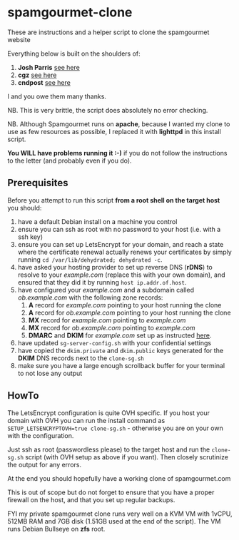 # spamgourmet-clone

These are instructions and a helper script to clone the spamgourmet website

Everything below is built on the shoulders of:

1. **Josh Parris** [see here](https://bbs.spamgourmet.com/viewtopic.php?f=2&t=1703)
1. **cgz** [see here](https://bbs.spamgourmet.com/viewtopic.php?f=2&t=1356)
1. **cndpost** [see here](https://bbs.spamgourmet.com/viewtopic.php?f=2&t=1298)

I and you owe them many thanks.

NB. This is very brittle, the script does absolutely no error checking.

NB. Although Spamgourmet runs on **apache**, because I wanted my clone to use as few resources as possible, I replaced it with **lighttpd** in this install script.

**You WILL have problems running it :-)** if you do not follow the instructions to the letter (and probably even if you do).

## Prerequisites

Before you attempt to run this script **from a root shell on the target host** you should:

1. have a default Debian install on a machine you control
1. ensure you can ssh as root with no password to your host (i.e. with a ssh key)
1. ensure you can set up LetsEncrypt for your domain, and reach a state where the certificate renewal actually renews your certificates by simply running `cd /var/lib/dehydrated; dehydrated -c`.
1. have asked your hosting provider to set up reverse DNS (**rDNS**) to resolve to your _example.com_ (replace this with your own domain), and ensured that they did it by running `host ip.addr.of.host`.
1. have configured your _example.com_ and a subdomain called _ob.example.com_ with the following zone records:
   1. **A** record for _example.com_ pointing to your host running the clone
   1. **A** record for _ob.example.com_ pointing to your host running the clone
   1. **MX** record for _example.com_ pointing to _example.com_
   1. **MX** record for _ob.example.com_ pointing to _example.com_
   1. **DMARC** and **DKIM** for _example.com_ set up as instructed [here](https://www.geekrant.org/2017/04/25/trustworthy-email-authentication-using-exim4-spf-dkim-and-dmarc/).
1. have updated `sg-server-config.sh` with your confidential settings
1. have copied the `dkim.private` and `dkim.public` keys generated for the **DKIM** DNS records next to the `clone-sg.sh`
1. make sure you have a large enough scrollback buffer for your terminal to not lose any output

## HowTo

The LetsEncrypt configuration is quite OVH specific. If you host your domain with OVH you can run the install command as `SETUP_LETSENCRYPTOVH=true clone-sg.sh` - otherwise you are on your own with the configuration.

Just ssh as root (passwordless please) to the target host and run the `clone-sg.sh` script (with OVH setup as above if you want). Then closely scrutinize the output for any errors.

At the end you should hopefully have a working clone of spamgourmet.com

This is out of scope but do not forget to ensure that you have a proper firewall on the host, and that you set up regular backups.

FYI my private spamgourmet clone runs very well on a KVM VM with 1vCPU, 512MB RAM and 7GB disk (1.51GB used at the end of the script). The VM runs Debian Bullseye on **zfs** root.
